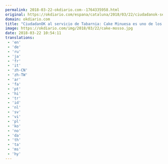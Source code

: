 ```yaml
---
permalink: 2018-03-22-okdiario.com--1764335958.html
original: https://okdiario.com/espana/cataluna/2018/03/22/ciudadanok-servicio-tabarnia-cake-minuesa-uno-mossos-que-protegen-president-albert-boadella-2002689
domain: okdiario.com
title: "CiudadanOK al servicio de Tabarnia: Cake Minuesa es uno de los 'mossos' que protegen al 'president' Albert Boadella"
image: https://okdiario.com/img/2018/03/22/cake-mosso.jpg
date: 2018-03-22 10:54:11
translations: 
 - 'en'
 - 'de'
 - 'ru'
 - 'ja'
 - 'fr'
 - 'it'
 - 'zh-CN'
 - 'zh-TW'
 - 'ar'
 - 'fa'
 - 'pt'
 - 'hi'
 - 'tr'
 - 'id'
 - 'nl'
 - 'sv'
 - 'vi'
 - 'pl'
 - 'ko'
 - 'no'
 - 'da'
 - 'th'
 - 'ta'
 - 'ms'
 - 'hy'
---
```


